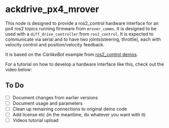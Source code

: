 # ackdrive_px4_mrover
   This node is designed to provide a ros2_control hardware interface for an px4 ros2 topics running firmware from `mrover_comms`.
   It is designed to be used with a `diff_drive_controller` from `ros2_control`.
   It is expected to communicate via serial and to have two joints(steering, throttle), each with velocity control and position/velocity feedback.

   It is based on the *CarlikeBot* example from [ros2_control demos](https://github.com/ros-controls/ros2_control_demos/tree/master/example_11).

   For a tutorial on how to develop a hardware interface like this, check out the video below:




## To Do

- [ ] Document changes from earlier versions
- [ ] Document usage and parameters
- [ ] Clean up remaining connections to original demo code
- [ ] Add license etc (in the meantime, do whatever you want with it)
- [ ] Videos tutorial upload 